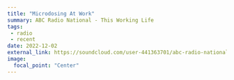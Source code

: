 ```yaml
---
title: "Microdosing At Work"
summary: ABC Radio National - This Working Life
tags:
 - radio
 - recent
date: 2022-12-02
external_link: https://soundcloud.com/user-441363701/abc-radio-national-this-working-life-microdosingatwork-2-dec-2022
image:
  focal_point: "Center"
---
```


